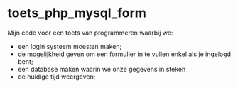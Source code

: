 # toets_php_mysql_form
Mijn code voor een toets van programmeren waarbij we:
- een login systeem moesten maken;
- de mogelijkheid geven om een formulier in te vullen enkel als je ingelogd bent;
- een database maken waarin we onze gegevens in steken
- de huidige tijd weergeven;
